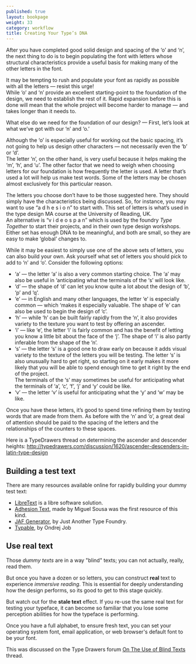 ```yaml
---
published: true
layout: bookpage
weight: 33
category: workflow
title: Creating Your Type’s DNA
---
```


After you have completed good solid design and spacing of the ‘o’ and ‘n’, the next thing to do is
to begin populating the font with letters whose structural characteristics provide a useful basis
for making many of the other letters in the font.

It may be tempting to rush and populate your font as rapidly as possible with all the letters
&mdash; resist this urge!  
While ‘o’ and ‘n’ provide an excellent starting-point to the foundation of the design, we need to
establish the rest of it. Rapid expansion before this is done will mean that the whole project will
become harder to manage &mdash; and takes longer than it needs to.

What else do we need for the foundation of our design? &mdash; First, let’s look at what we’ve got
with our ‘n’ and ‘o.’

Although the ‘o’ is especially useful for working out the basic spacing, it’s not going to help us
design other characters &mdash; not necessarily even the ‘b’ or ‘d’.  
The letter ‘n’, on the other hand, is very useful because it helps making the ‘m’, ‘h’, and ‘u’. The
other factor that we need to weigh when choosing letters for our foundation is how frequently the
letter is used. A letter that’s used a lot will help us make test words. Some of the letters may be
chosen almost exclusively for this particular reason.

The letters you choose don’t have to be those suggested here. They should simply have the
characteristics being discussed. So, for instance, you may want to use “a d h e s i o n” to start
with. This set of letters is what’s used in the type design MA course at the University of Reading,
UK.  
An alternative is “v i d e o s p a n” which is used by the foundry *Type Together* to start their
projects, and in their own type design workshops. Either set has enough DNA to be meaningful, and
both are small, so they are easy to make ‘global’ changes to.

While it may be easiest to simply use one of the above sets of letters, you can also build your own.
Ask yourself what set of letters you should pick to add to ‘n’ and ‘o’. Consider the following
options:

- ‘a’ &mdash; the letter ‘a’ is also a very common starting choice. The ‘a’ may also be useful in
  ‘anticipating what the terminals of the ‘s’ will look like.
- ‘d’ &mdash; the shape of ‘d’ can let you know quite a lot about the design of ‘b’, ‘p’ and ‘q’.
- ‘e’ &mdash; in English and many other languages, the letter ‘e’ is especially common &mdash; which
  ‘makes it especially valuable. The shape of ‘e’ can also be used to begin the design of ‘c’.
- ‘h’ &mdash; while ‘h’ can be built fairly rapidly from the ‘n’, it also provides variety to the
  texture you want to test by offering an ascender.
- ‘i’ &mdash; like ‘e’, the letter ‘i’ is fairly common and has the benefit of letting you know a
  little bit about the face of the ‘j’. The shape of ‘i’ is also partly inferable from the shape of
  the ‘n’.
- ‘s’ &mdash; the letter ‘s’ is a good one to draw early on because it adds visual variety to the
  texture of the letters you will be testing. The letter ‘s’ is also unusually hard to get right,
  so starting on it early makes it more likely that you will be able to spend enough time to get it
  right by the end of the project.  
  The terminals of the ‘s’ may sometimes be useful for anticipating what the terminals of ‘a’, ‘c’,
  ‘f’, ‘j’ and ‘y’ could be like.
- ‘v’ &mdash; the letter ‘v’ is useful for anticipating what the ‘y’ and ‘w’ may be like.

Once you have these letters, it’s good to spend time refining them by testing words that are made
from them. As before with the ‘n’ and ‘o’, a great deal of attention should be paid to the spacing
of the letters and the relationships of the counters to these spaces.

Here is a TypeDrawers thread on determining the ascender and descender heights: 
<http://typedrawers.com/discussion/1620/ascender-descenders-in-latin-type-design>

## Building a test text

There are many resources available online for rapidly building your dummy test text:

- [LibreText] is a libre software solution.
- [Adhesion Text], made by Miguel Sousa was the first resource of this kind.
- [JAF Generator], by Just Another Type Foundry.
- [Typable], by Ondrej Job

[LibreText]: http://libretext.org
[Adhesion Text]: http://www.adhesiontext.com/
[JAF Generator]: http://justanotherfoundry.com/generator
[Typable]: http://www.urtd.net/data/typable/


## Use real text

Those _dummy texts_ are in a way "blind" texts; you can not actually, really, read them.

But once you have a dozen or so letters, you can construct **real** text to experience *immersive reading*.
This is essential for deeply understanding how the design performs, so its good to get to this stage quickly.

But watch out for the **stale text** effect.
If you re-use the same real text for testing your typeface, it can become so familiar that you lose some perception abilities for how the typeface is performing.

Once you have a full alphabet, to ensure fresh text, you can set your operating system font, email application, or web browser's default font to be your font. 

This was discussed on the Type Drawers forum [On The Use of Blind Texts](http://typedrawers.com/discussion/918/on-the-use-of-blind-texts) thread.
